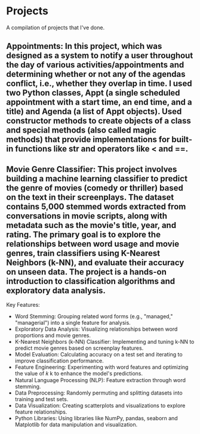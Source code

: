 # Projects
A compilation of projects that I've done. 

## Appointments: In this project, which was designed as a system to notify a user throughout the day of various activities/appointments and determining whether or not any of the agendas conflict, i.e., whether they overlap in time. I used two Python classes, Appt (a single scheduled appointment with a start time, an end time, and a title) and Agenda (a list of Appt objects). Used constructor methods to create objects of a class and special methods (also called magic methods) that provide implementations for built-in functions like str and operators like < and ==.

## Movie Genre Classifier: This project involves building a machine learning classifier to predict the genre of movies (comedy or thriller) based on the text in their screenplays. The dataset contains 5,000 stemmed words extracted from conversations in movie scripts, along with metadata such as the movie's title, year, and rating. The primary goal is to explore the relationships between word usage and movie genres, train classifiers using K-Nearest Neighbors (k-NN), and evaluate their accuracy on unseen data. The project is a hands-on introduction to classification algorithms and exploratory data analysis. 
Key Features: 
- Word Stemming: Grouping related word forms (e.g., "managed," "managerial") into a single feature for analysis.
- Exploratory Data Analysis: Visualizing relationships between word proportions and movie genres.
- K-Nearest Neighbors (k-NN) Classifier: Implementing and tuning k-NN to predict movie genres based on screenplay features.
- Model Evaluation: Calculating accuracy on a test set and iterating to improve classification performance.
- Feature Engineering: Experimenting with word features and optimizing the value of 𝑘 k to enhance the model's predictions.
- Natural Language Processing (NLP): Feature extraction through word stemming.
- Data Preprocessing: Randomly permuting and splitting datasets into training and test sets.
- Data Visualization: Creating scatterplots and visualizations to explore feature relationships.
- Python Libraries: Using libraries like NumPy, pandas, seaborn and Matplotlib for data manipulation and visualization.




